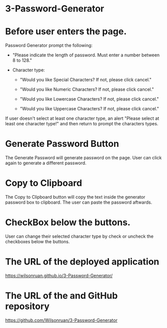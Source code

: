 # 3-Password-Generator

# Before user enters the page.

Password Generator prompt the following: 

* "Please indicate the length of password. Must enter a number between 8 to 128."

* Character type:

  * "Would you like Special Characters? If not, please click cancel."

  * "Would you like Numeric Characters? If not, please click cancel."

  * "Would you like Lowercase Characters? If not, please click cancel."

  * "Would you like Uppercase Characters? If not, please click cancel."

If user doesn't select at least one character type, an alert "Please select at least one character type!" and then return to prompt the characters types.

# Generate Password Button

The Generate Password will generate password on the page. User can click again to generate a different password. 

# Copy to Clipboard

The Copy to Clipboard button will copy the text inside the generator password box to clipboard.  The user can paste the password aftwards.

# CheckBox below the buttons.

User can change their selected character type by check or uncheck the checkboxes below the buttons. 

# The URL of the deployed application

https://wilsonruan.github.io/3-Password-Generator/

# The URL of the and GitHub repository

https://github.com/Wilsonruan/3-Password-Generator 


